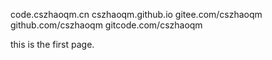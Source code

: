 code.cszhaoqm.cn
cszhaoqm.github.io
gitee.com/cszhaoqm
github.com/cszhaoqm
gitcode.com/cszhaoqm


this is the first page.
